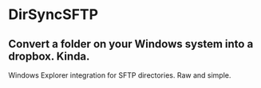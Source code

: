 # DirSyncSFTP

## Convert a folder on your Windows system into a dropbox. Kinda.

Windows Explorer integration for SFTP directories. Raw and simple.
